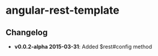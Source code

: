 angular-rest-template
=====================

## Changelog

- **v0.0.2-alpha 2015-03-31**: Added $rest#config method